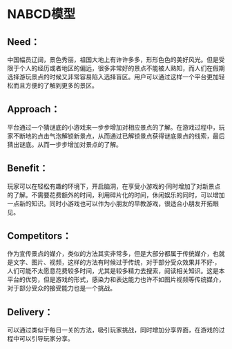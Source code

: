 ﻿
# NABCD模型
## Need：
中国幅员辽阔，景色秀丽，祖国大地上有许许多多，形形色色的美好风光。但是受限于个人的经历或者地区的偏远，很多非常好的景点不能被人熟知，而人们在假期选择游玩景点的时候又非常容易陷入选择盲区。用户可以通过这样一个平台更加轻松而且方便的了解到更多的景区。
## Approach：
平台通过一个猜谜底的小游戏来一步步增加对相应景点的了解。在游戏过程中，玩家不断地的点击气泡解锁新景点，从而通过已解锁景点获得谜底景点的线索，最后猜出谜底。从而一步步增加对景点的了解。
## Benefit：
玩家可以在轻松有趣的环境下，开启脑洞，在享受小游戏的·同时增加了对新景点的了解。不需要花费额外的时间，利用碎片化的时间，休闲娱乐的同时，可以增加一点新的知识。同时小游戏也可以作为小朋友的早教游戏，很适合小朋友开拓眼见。
## Competitors：
作为宣传景点的媒介，类似的方法其实非常多，但是大部分都属于传统媒介，也就是文字、图片、视频，这样的方法有时候过于传统，对于部分受众效果并不好·，人们可能不太愿意花费较多时间，尤其是较多精力去搜索，阅读相关知识。这是本平台的优势，但是游戏的形式，感染力和表达能力也许不如图片视频等传统媒介，对于部分受众的接受能力也是一个挑战。
## Delivery：
可以通过类似于每日一关的方法，吸引玩家挑战，同时增加分享界面，在游戏的过程中可以引导玩家分享。

